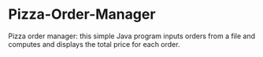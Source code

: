 # Pizza-Order-Manager
Pizza order manager: this simple Java program inputs orders from a file and computes and displays the total price for each order.
